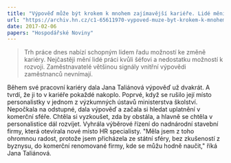 ```yaml
---
title: "Výpověď může být krokem k mnohem zajímavější kariéře. Lidé mění práci nejčastěji, aby získali prostor pro rozvoj"
url: "https://archiv.hn.cz/c1-65611970-vypoved-muze-byt-krokem-k-mnohem-zajimavejsi-kariere"
date: 2017-02-06
papers: "Hospodářské Noviny"
---
```


> Trh práce dnes nabízí schopným lidem řadu možností ke změně kariéry. Nejčastěji mění lidé práci kvůli šéfovi a nedostatku možností k rozvoji. Zaměstnavatelé většinou signály vnitřní výpovědi zaměstnanců nevnímají.

Během své pracovní kariéry dala Jana Taliánová výpověď už dvakrát. A tvrdí, že ji to v kariéře pokaždé nakoplo. Poprvé, když se rušilo její místo personalistky v jednom z výzkumných ústavů ministerstva školství. Nepočkala na odstupné, dala výpověď a začala si hledat uplatnění v komerční sféře. Chtěla si vyzkoušet, zda by obstála, a hlavně se chtěla v personalistice dál rozvíjet. Vyhrála výběrové řízení do nadnárodní stavební firmy, která otevírala nové místo HR specialisty. "Měla jsem z toho ohromnou radost, protože jsem přicházela ze státní sféry, bez zkušeností z byznysu, do komerční renomované firmy, kde se můžu hodně naučit," říká Jana Taliánová.